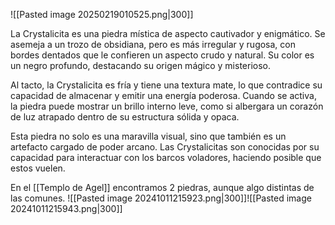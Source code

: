 ![[Pasted image 20250219010525.png|300]]

La Crystalicita es una piedra mística de aspecto cautivador y enigmático. Se asemeja a un trozo de obsidiana, pero es más irregular y rugosa, con bordes dentados que le confieren un aspecto crudo y natural. Su color es un negro profundo, destacando su origen mágico y misterioso.

Al tacto, la Crystalicita es fría y tiene una textura mate, lo que contradice su capacidad de almacenar y emitir una energía poderosa. Cuando se activa, la piedra puede mostrar un brillo interno leve, como si albergara un corazón de luz atrapado dentro de su estructura sólida y opaca.

Esta piedra no solo es una maravilla visual, sino que también es un artefacto cargado de poder arcano. Las Crystalicitas son conocidas por su capacidad para interactuar con los barcos voladores, haciendo posible que estos vuelen.

En el [[Templo de Agel]] encontramos 2 piedras, aunque algo distintas de las comunes.
![[Pasted image 20241011215923.png|300]]![[Pasted image 20241011215943.png|300]]
